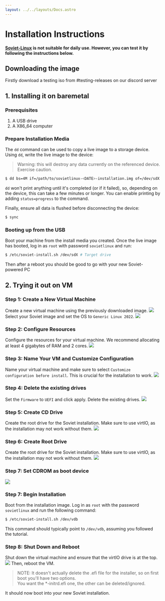 ```yaml
---
layout: ../../layouts/Docs.astro
---
```

# Installation Instructions

**[Soviet-Linux](https://github.com/Soviet-Linux) is not suitable for daily use. However, you can test it by following the instructions below.**

## Downloading the image
Firstly download a testing iso from #testing-releases on our discord server

## 1. Installing it on baremetal

### Prerequisites

1. A USB drive
1. A X86_64 computer

### Prepare Installation Media
The `dd` command can be used to copy a live image to a storage device. Using `dd`, write the live image to the device:
>Warning: this will destroy any data currently on the referenced device. Exercise caution.
```bash
$ dd bs=4M if=/path/to/sovietlinux-<DATE>-installation.img of=/dev/sdX
```
`dd` won't print anything until it's completed (or if it failed), so, depending on the device, this can take a few minutes or longer. You can enable printing by adding `status=progress` to the command.

Finally, ensure all data is flushed before disconnecting the device:
```bash
$ sync
```
### Booting up from the USB
Boot your machine from the install media you created.
Once the live image has booted, log in as `root` with password `sovietlinux` and run:
```bash
$ /etc/soviet-install.sh /dev/sdX # Target drive
```
Then after a reboot you should be good to go with your new Soviet-powered PC
## 2. Trying it out on VM

### Step 1: Create a New Virtual Machine

Create a new virtual machine using the previously downloaded image.
![](/assets/virt1.png)
Select your Soviet image and set the OS to `Generic Linux 2022`.
![](/assets/virt2.png)

### Step 2: Configure Resources

Configure the resources for your virtual machine. We recommend allocating at least 4 gigabytes of RAM and 2 cores.
![](/assets/virt3.png)

### Step 3: Name Your VM and Customize Configuration

Name your virtual machine and make sure to select `Customize configuration before install`. This is crucial for the installation to work.
![](/assets/virt4.png)

### Step 4: Delete the existing drives

Set the `Firmware` to `UEFI` and click apply. Delete the existing drives.
![](/assets/virt5.png)
### Step 5: Create CD Drive

Create the root drive for the Soviet installation. Make sure to use virtIO, as the installation may not work without them.
![](/assets/virt6.png)

### Step 6: Create Root Drive

Create the root drive for the Soviet installation. Make sure to use virtIO, as the installation may not work without them.
![](/assets/virt7.png)

### Step 7: Set CDROM as boot device
![](/assets/virt8.png)

### Step 7: Begin Installation

Boot from the installation image. Log in as `root` with the password `sovietlinux` and run the following command:
```bash
$ /etc/soviet-install.sh /dev/vdb
```
This command should typically point to `/dev/vdb`, assuming you followed the tutorial.

### Step 8: Shut Down and Reboot

Shut down the virtual machine and ensure that the virtIO drive is at the top.
![](/assets/virt9.png)
Then, reboot the VM.
>NOTE: It doesn't actually delete the .efi file for the installer, so on first boot you'll have two options. \
You want the *-initrd.efi one, the other can be deleted/ignored.


It should now boot into your new Soviet installation.
